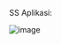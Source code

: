 SS Aplikasi:

![image](https://user-images.githubusercontent.com/89827933/141818093-00507819-5600-473d-bbef-10b76328e2e7.png)
